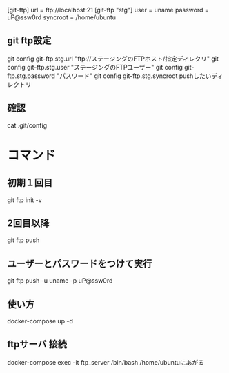 [git-ftp]
	url = ftp://localhost:21
[git-ftp "stg"]
	user = uname
	password = uP@ssw0rd
	syncroot = /home/ubuntu

## git ftp設定
git config git-ftp.stg.url "ftp://ステージングのFTPホスト/指定ディレクリ"
git config git-ftp.stg.user "ステージングのFTPユーザー"
git config git-ftp.stg.password "パスワード"
git config git-ftp.stg.syncroot pushしたいディレクトリ

## 確認
cat .git/config

# コマンド
## 初期１回目
git ftp init -v

## 2回目以降
git ftp push

## ユーザーとパスワードをつけて実行
git ftp push -u uname -p uP@ssw0rd

## 使い方
docker-compose up -d


## ftpサーバ 接続
docker-compose exec -it ftp_server /bin/bash
/home/ubuntuにあがる
